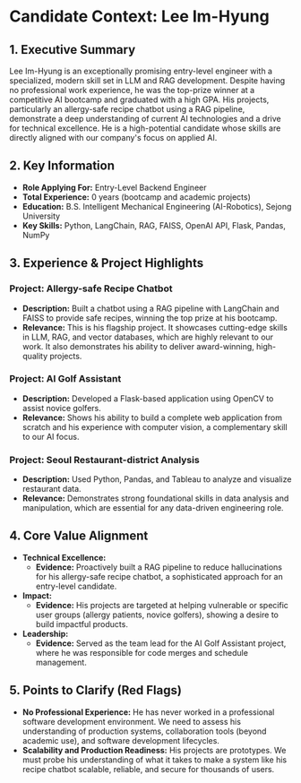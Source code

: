 # Candidate Context: Lee Im-Hyung

## 1. Executive Summary
Lee Im-Hyung is an exceptionally promising entry-level engineer with a specialized, modern skill set in LLM and RAG development. Despite having no professional work experience, he was the top-prize winner at a competitive AI bootcamp and graduated with a high GPA. His projects, particularly an allergy-safe recipe chatbot using a RAG pipeline, demonstrate a deep understanding of current AI technologies and a drive for technical excellence. He is a high-potential candidate whose skills are directly aligned with our company's focus on applied AI.

## 2. Key Information
- **Role Applying For:** Entry-Level Backend Engineer
- **Total Experience:** 0 years (bootcamp and academic projects)
- **Education:** B.S. Intelligent Mechanical Engineering (AI-Robotics), Sejong University
- **Key Skills:** Python, LangChain, RAG, FAISS, OpenAI API, Flask, Pandas, NumPy

## 3. Experience & Project Highlights

### **Project: Allergy-safe Recipe Chatbot**
- **Description:** Built a chatbot using a RAG pipeline with LangChain and FAISS to provide safe recipes, winning the top prize at his bootcamp.
- **Relevance:** This is his flagship project. It showcases cutting-edge skills in LLM, RAG, and vector databases, which are highly relevant to our work. It also demonstrates his ability to deliver award-winning, high-quality projects.

### **Project: AI Golf Assistant**
- **Description:** Developed a Flask-based application using OpenCV to assist novice golfers.
- **Relevance:** Shows his ability to build a complete web application from scratch and his experience with computer vision, a complementary skill to our AI focus.

### **Project: Seoul Restaurant-district Analysis**
- **Description:** Used Python, Pandas, and Tableau to analyze and visualize restaurant data.
- **Relevance:** Demonstrates strong foundational skills in data analysis and manipulation, which are essential for any data-driven engineering role.

## 4. Core Value Alignment

- **Technical Excellence:**
  - **Evidence:** Proactively built a RAG pipeline to reduce hallucinations for his allergy-safe recipe chatbot, a sophisticated approach for an entry-level candidate.
- **Impact:**
  - **Evidence:** His projects are targeted at helping vulnerable or specific user groups (allergy patients, novice golfers), showing a desire to build impactful products.
- **Leadership:**
  - **Evidence:** Served as the team lead for the AI Golf Assistant project, where he was responsible for code merges and schedule management.

## 5. Points to Clarify (Red Flags)
- **No Professional Experience:** He has never worked in a professional software development environment. We need to assess his understanding of production systems, collaboration tools (beyond academic use), and software development lifecycles.
- **Scalability and Production Readiness:** His projects are prototypes. We must probe his understanding of what it takes to make a system like his recipe chatbot scalable, reliable, and secure for thousands of users.
